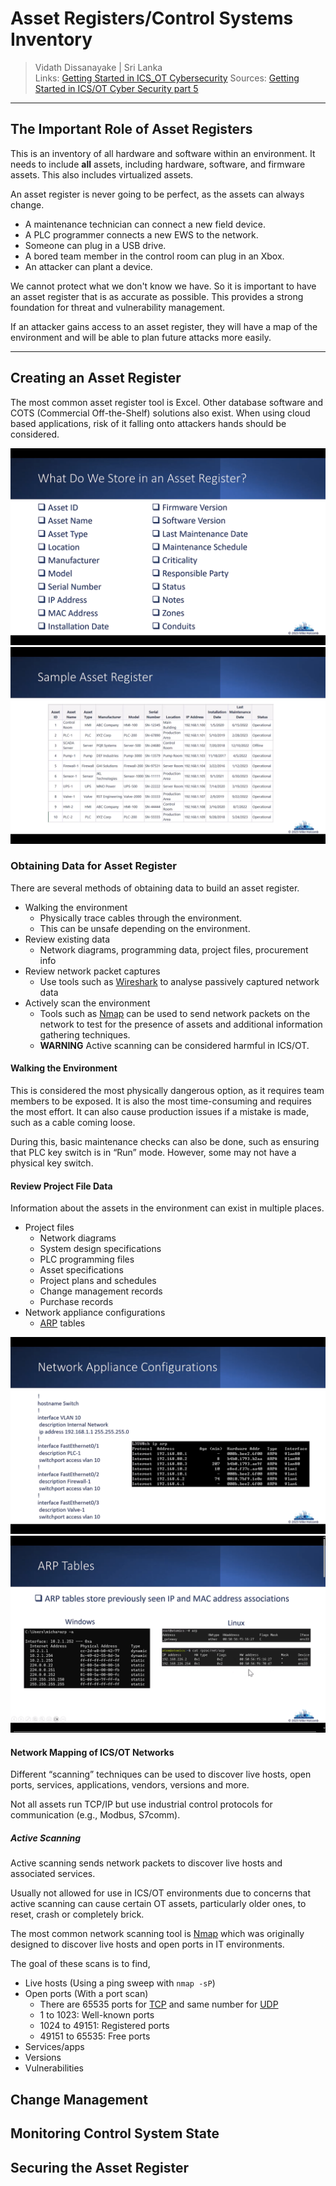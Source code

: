 # Asset Registers/Control Systems Inventory

> Vidath Dissanayake | Sri Lanka  
> Links: [Getting Started in ICS_OT Cybersecurity](Getting%20Started%20in%20ICS_OT%20Cybersecurity.md)
> Sources: [Getting Started in ICS/OT Cyber Security part 5](https://www.youtube.com/watch?v=madBOec2s74&list=PLOSJSv0hbPZAlINIh1HcB0L8AZcSPc80g&index=6)

---

## The Important Role of Asset Registers

This is an inventory of all hardware and software within an environment. It needs to include **all** assets, including hardware, software, and firmware assets. This also includes virtualized assets.

An asset register is never going to be perfect, as the assets can always change. 
- A maintenance technician can connect a new field device.
- A PLC programmer connects a new EWS to the network.
- Someone can plug in a USB drive.
- A bored team member in the control room can plug in an Xbox. 
- An attacker can plant a device.

We cannot protect what we don't know we have. So it is important to have an asset register that is as accurate as possible. This provides a strong foundation for threat and vulnerability management.

If an attacker gains access to an asset register, they will have a map of the environment and will be able to plan future attacks more easily. 

---

## Creating an Asset Register

The most common asset register tool is Excel. Other database software and COTS (Commercial Off-the-Shelf) solutions also exist. When using cloud based applications, risk of it falling onto attackers hands should be considered. 

![what to store in an asset register](assets/images/what%20to%20store%20in%20an%20asset%20register.png)
![sample asset register](assets/images/sample%20asset%20register.png)

### Obtaining Data for Asset Register

There are several methods of obtaining data to build an asset register.

- Walking the environment
    - Physically trace cables through the environment.
    - This can be unsafe depending on the environment.
- Review existing data
    - Network diagrams, programming data, project files, procurement info
- Review network packet captures
    - Use tools such as [Wireshark](../../tools/hacking/network/packet%20sniffers/wireshark/Wireshark.md) to analyse passively captured network data
- Actively scan the environment
    - Tools such as [Nmap](../../tools/hacking/network/scanning/Nmap.md) can be used to send network packets on the network to test for the presence of assets and additional information gathering techniques.
    - **WARNING** Active scanning can be considered harmful in ICS/OT.

#### Walking the Environment

This is considered the most physically dangerous option, as it requires team members to be exposed. It is also the most time-consuming and requires the most effort. It can also cause production issues if a mistake is made, such as a cable coming loose. 

During this, basic maintenance checks can also be done, such as ensuring that PLC key switch is in “Run” mode. However, some may not have a physical key switch.

#### Review Project File Data

Information about the assets in the environment can exist in multiple places.
- Project files
    - Network diagrams
    - System design specifications
    - PLC programming files
    - Asset specifications
    - Project plans and schedules
    - Change management records
    - Purchase records
- Network appliance configurations
    - [ARP](../../network/communication%20protocol/TCP%20IP%20layer%201/ARP.md) tables

![using network devices to find assets](assets/images/using%20network%20devices%20to%20find%20assets.png)
![ARP tables in Windows and Linux](assets/images/ARP%20tables%20in%20Windows%20and%20Linux.png)

#### Network Mapping of ICS/OT Networks

Different “scanning” techniques can be used to discover live hosts, open ports, services, applications, vendors, versions and more.

Not all assets run TCP/IP but use industrial control protocols for communication (e.g., Modbus, S7comm).

##### Active Scanning

Active scanning sends network packets to discover live hosts and associated services.

Usually not allowed for use in ICS/OT environments due to concerns that active scanning can cause certain OT assets, particularly older ones, to reset, crash or completely brick.

The most common network scanning tool is [Nmap](../../tools/hacking/network/scanning/Nmap.md) which was originally designed to discover live hosts and open ports in IT environments.

The goal of these scans is to find,
- Live hosts (Using a ping sweep with `nmap -sP`)
- Open ports (With a port scan) 
    - There are 65535 ports for [TCP](../../network/communication%20protocol/TCP%20IP%20layer%203/OSI%20layer%204/TCP.md) and same number for [UDP](../../network/communication%20protocol/TCP%20IP%20layer%203/OSI%20layer%204/UDP.md)
    - 1 to 1023: Well-known ports
    - 1024 to 49151: Registered ports
    - 49151 to 65535: Free ports
- Services/apps
- Versions
- Vulnerabilities




## Change Management

## Monitoring Control System State

## Securing the Asset Register